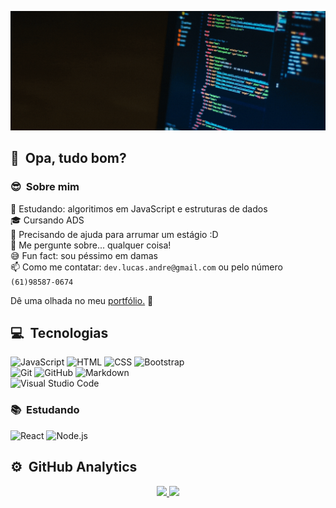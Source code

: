 ![Lucas André Banner](https://raw.githubusercontent.com/lucas-andre/lucas-andre/master/lucas.gif)
## 👋 &nbsp;Opa, tudo bom?

### 😎 &nbsp;Sobre mim

🌱 Estudando: algoritimos em JavaScript e estruturas de dados  
🎓 Cursando ADS  
🤔 Precisando de ajuda para arrumar um estágio :D  
💬 Me pergunte sobre... qualquer coisa!  
😅 Fun fact: sou péssimo em damas  
📫 Como me contatar: `dev.lucas.andre@gmail.com` ou pelo número `(61)98587-0674`

Dê uma olhada no meu [portfólio.](https://lucas-andre.github.io) 🚀

## 💻 &nbsp;Tecnologias

![JavaScript](https://img.shields.io/badge/-JavaScript-333333?style=flat&logo=javascript) ![HTML](https://img.shields.io/badge/-HTML-333333?style=flat&logo=HTML5)  ![CSS](https://img.shields.io/badge/-CSS-333333?style=flat&logo=CSS3&logoColor=1572B6) ![Bootstrap](https://img.shields.io/badge/-Bootstrap-333333?style=flat&logo=bootstrap&logoColor=563D7C)\
![Git](https://img.shields.io/badge/-Git-333333?style=flat&logo=git)&nbsp;![GitHub](https://img.shields.io/badge/-GitHub-333333?style=flat&logo=github) ![Markdown](https://img.shields.io/badge/-Markdown-333333?style=flat&logo=markdown)\
![Visual Studio Code](https://img.shields.io/badge/-Visual%20Studio%20Code-333333?style=flat&logo=visual-studio-code&logoColor=007ACC)

### 📚 &nbsp;Estudando
![React](https://img.shields.io/badge/-React-333333?style=flat&logo=react) ![Node.js](https://img.shields.io/badge/-Node.js-333333?style=flat&logo=node.js)&nbsp;


## ⚙️ &nbsp;GitHub Analytics

<p align="center">
<a href="https://github.com/lucas-andre">
  <img height="180em" src="https://github-readme-stats-eight-theta.vercel.app/api?username=lucas-andre&show_icons=true&theme=vue-dark&include_all_commits=true&count_private=true" />
  <img height="180em" src="https://github-readme-stats-eight-theta.vercel.app/api/top-langs/?username=lucas-andre&layout=compact&exclude_lang=java+r&theme=vue-dark" />
</a>
</p>
